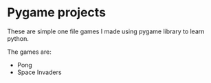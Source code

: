 # Pygame projects

These are simple one file games I made using pygame library to learn python.

The games are:
* Pong
* Space Invaders

